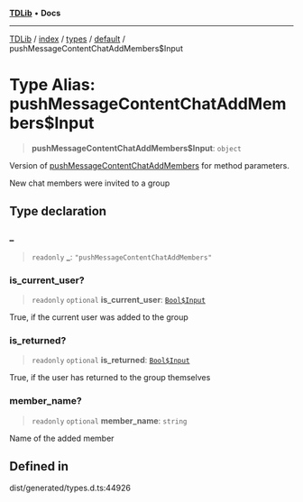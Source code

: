 [**TDLib**](../../../../../../README.md) • **Docs**

***

[TDLib](../../../../../../modules.md) / [index](../../../../../README.md) / [types](../../../README.md) / [default](../README.md) / pushMessageContentChatAddMembers$Input

# Type Alias: pushMessageContentChatAddMembers$Input

> **pushMessageContentChatAddMembers$Input**: `object`

Version of [pushMessageContentChatAddMembers](pushMessageContentChatAddMembers.md) for method parameters.

New chat members were invited to a group

## Type declaration

### \_

> `readonly` **\_**: `"pushMessageContentChatAddMembers"`

### is\_current\_user?

> `readonly` `optional` **is\_current\_user**: [`Bool$Input`](Bool$Input.md)

True, if the current user was added to the group

### is\_returned?

> `readonly` `optional` **is\_returned**: [`Bool$Input`](Bool$Input.md)

True, if the user has returned to the group themselves

### member\_name?

> `readonly` `optional` **member\_name**: `string`

Name of the added member

## Defined in

dist/generated/types.d.ts:44926
